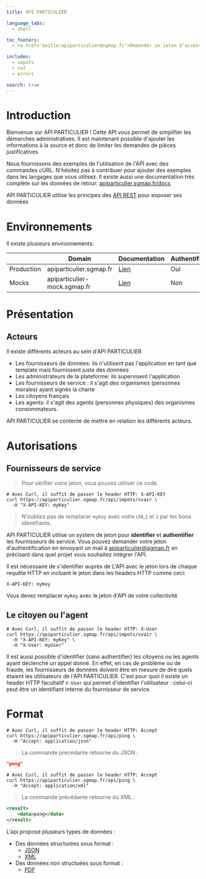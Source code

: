 ```yaml
---
title: API PARTICULIER

language_tabs:
  - shell

toc_footers:
  - <a href='mailto:apiparticulier@sgmap.fr'>Demander un jeton d'accès</a>

includes:
  - impots
  - caf
  - errors

search: true
---
```


# Introduction

Bienvenue sur API PARTICULIER ! Cette API vous permet de simplifier les démarches
administratives. Il est maintenant possible d'ajouter les informations à la
source et donc de limiter les demandes de pièces justificatives

Nous fournissons des exemples de l'utilisation de l'API avec des commandes cURL.
N'hésitez pas à contribuer pour ajouter des exemples dans les langages que vous
utilisez. Il existe aussi une documentation très complète sur les données de
retour: [apiparticulier.sgmap.fr/docs](https://apiparticulier.sgmap.fr/docs/)

API PARTICULIER utilise les principes des
[API REST](http://blog.octo.com/designer-une-api-rest/) pour exposer ses données

# Environnements

Il existe plusieurs environnements:


|             | Domain                       | Documentation                                     | Authentifié |
|-------------|------------------------------|---------------------------------------------------|-------------|
| Production  | apiparticulier.sgmap.fr      |[Lien](https://apiparticulier.sgmap.fr/docs/)      | Oui         |
| Mocks       | apiparticulier-mock.sgmap.fr |[Lien](https://apiparticulier-mock.sgmap.fr/docs/) | Non         |

# Présentation

## Acteurs

Il existe différents acteurs au sein d'API PARTICULIER

 * Les fournisseurs de données: ils n'utilisent pas l'application en tant que template
 mais fournissent juste des données
 * Les administrateurs de la plateforme: ils supervisent l'application
 * Les fournisseurs de service : il s'agit des organismes (personnes morales) ayant signés
 la charte
 * Les citoyens français
 * Les agents: il s'agit des agents (personnes physiques) des organismes
 consommateurs.

API PARTICULIER se contente de mettre en relation les différents acteurs.

# Autorisations

## Fournisseurs de service
> Pour vérifier votre jeton, vous pouvez utiliser ce code.

```shell
# Avec Curl, il suffit de passer le header HTTP: X-API-KEY
curl https://apiparticulier.sgmap.fr/api/impots/svair \
  -H "X-API-KEY: myKey"
```

> N'oubliez pas de remplacer `myKey` avec votre clé,`1` et `2` par les bons
identifiants.

API PARTICULIER utilise un system de jeton pour **identifier** et **authentifier** les fournisseurs de service. Vous pouvez
demander votre jeton d'authentification en envoyant un mail à
[apiparticulier@sgmap.fr](mailto:apiparticulier@sgmap.fr) en précisant dans quel
projet vous souhaitez intégrer l'API.


Il est nécessaire de s'identifier auprès de L'API avec le jeton lors de chaque
requête HTTP en incluant le jeton dans les headers HTTP comme ceci:

`X-API-KEY: myKey`

<aside class="notice">
Vous devez remplacer <code>myKey</code> avec le jeton d'API de votre collectivité
</aside>

## Le citoyen ou l'agent

```shell
# Avec Curl, il suffit de passer le header HTTP: X-User
curl https://apiparticulier.sgmap.fr/api/impots/svair \
  -H "X-API-KEY: myKey" \
  -H "X-User: myUser"
```

Il est aussi possible d'identifier (sans authentifier) les citoyens ou les
agents ayant déclenché un appel donné. En effet, en cas de problème ou de
fraude, les fournisseurs de données doivent être en mesure de dire quels étaient
les utilisateurs de l'API PARTICULIER.
C'est pour quoi il existe un header HTTP facultatif `X-User` qui permet
d'identifier l'utilisateur : celui-ci peut être un identifiant interne du
fournisseur de service.


# Format

```shell
# Avec Curl, il suffit de passer le header HTTP: Accept
curl https://apiparticulier.sgmap.fr/api/ping \
  -H "Accept: application/json"
```

> La commande précédante retourne du JSON :

```json
"pong"
```

```shell
# Avec Curl, il suffit de passer le header HTTP: Accept
curl https://apiparticulier.sgmap.fr/api/ping \
  -H "Accept: application/xml"
```

> La commande précédante retourne du XML :

```xml
<result>
	<data>pong</data>
</result>
```

L'api propose plusieurs types de données :

  * Des données structurées sous format :
    * [JSON](https://fr.wikipedia.org/wiki/JavaScript_Object_Notation)
    * [XML](https://fr.wikipedia.org/wiki/Extensible_Markup_Language)
  * Des données non structuées sous format :
    * [PDF](https://fr.wikipedia.org/wiki/Portable_Document_Format)
